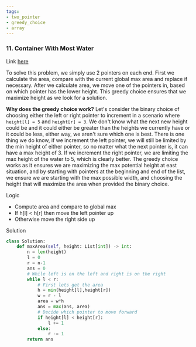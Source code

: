 ```yaml
---
tags:
- two_pointer
- greedy_choice
- array
---
```

### 11. Container With Most Water
Link [here](https://leetcode.com/problems/container-with-most-water/)

To solve this problem, we simply use 2 pointers on each end. First we calculate the area, compare with the current global max area and replace if necessary. After we calculate area, we move one of the pointers in, based on which pointer has the lower height. This greedy choice ensures that we maximize height as we look for a solution.

**Why does the greedy choice work?**
Let's consider the binary choice of choosing either the left or right pointer to increment in a scenario where `height[l] = 5` and `height[r] = 3`. We don't know what the next new height could be and it could either be greater than the heights we currently have or it could be less, either way, we aren't sure which one is best. There is one thing we do know, if we increment the left pointer, we will still be limited by the min height of either pointer, so no matter what the next pointer is, it can have a max height of 3. If we increment the right pointer, we are limiting the max height of the water to 5, which is clearly better. 
The greedy choice works as it ensures we are maximizing the max potential height at east situation, and by starting with pointers at the beginning and end of the list, we ensure we are starting with the max possible width, and choosing the height that will maximize the area when provided the binary choice.

Logic
- Compute area and compare to global max
- If h[l] < h[r] then move the left pointer up
- Otherwise move the right side up

Solution
```python
class Solution:
    def maxArea(self, height: List[int]) -> int:
        n = len(height)
        l = 0
        r = n-1
        ans = 0
        # While left is on the left and right is on the right
        while l < r:
            # First lets get the area
            h = min(height[l],height[r])
            w = r - l
            area = w*h
            ans = max(ans, area)
            # Decide which pointer to move forward
            if height[l] < height[r]:
                l += 1
            else:
                r -= 1
        return ans
```